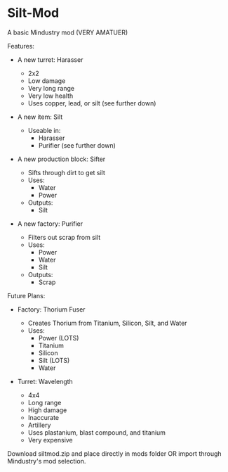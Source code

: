 # Silt-Mod
A basic Mindustry mod (VERY AMATUER)

Features:
 - A new turret: Harasser
    - 2x2
    - Low damage
    - Very long range
    - Very low health
    - Uses copper, lead, or silt (see further down)
  
 - A new item: Silt
    - Useable in:
       - Harasser
       - Purifier (see further down)
       
 - A new production block: Sifter
    - Sifts through dirt to get silt
    - Uses:
       - Water
       - Power
    - Outputs:
       - Silt
       
 - A new factory: Purifier
    - Filters out scrap from silt
    - Uses:
       - Power
       - Water
       - Silt
    - Outputs:
       - Scrap
      
Future Plans:
 - Factory: Thorium Fuser
    - Creates Thorium from Titanium, Silicon, Silt, and Water
    - Uses:
       - Power (LOTS)
       - Titanium
       - Silicon
       - Silt (LOTS)
       - Water
       
 - Turret: Wavelength
    - 4x4
    - Long range
    - High damage
    - Inaccurate
    - Artillery
    - Uses plastanium, blast compound, and titanium
    - Very expensive

Download siltmod.zip and place directly in mods folder OR import through Mindustry's mod selection.
